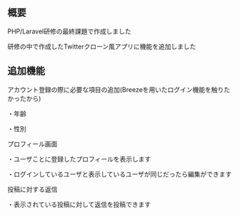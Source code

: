 ## 概要

PHP/Laravel研修の最終課題で作成しました

研修の中で作成したTwitterクローン風アプリに機能を追加しました

## 追加機能

アカウント登録の際に必要な項目の追加(Breezeを用いたログイン機能を触りたかったから)

・年齢

・性別

プロフィール画面

・ユーザことに登録したプロフィールを表示します

・ログインしているユーザと表示しているユーザが同じだったら編集ができます

投稿に対する返信

・表示されている投稿に対して返信を投稿できます
